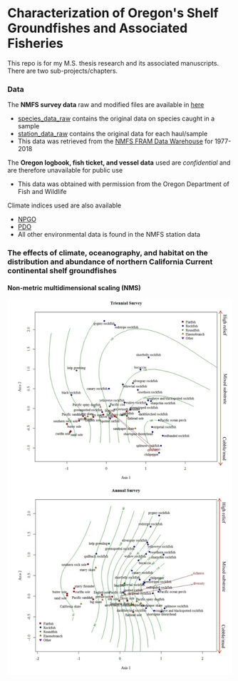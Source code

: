 # Characterization of Oregon's Shelf Groundfishes and Associated Fisheries

This repo is for my M.S. thesis research and its associated manuscripts. There are two sub-projects/chapters.

### Data
The **NMFS survey data** raw and modified files are available in [here](data/NMFS_data/)
- [species_data_raw](data/NMFS_data/species_data_raw.csv/) contains the original data on species caught in a sample
- [station_data_raw](data/NMFS_data/station_data_raw.csv/) contains the original data for each haul/sample
- This data was retrieved from the [NMFS FRAM Data Warehouse](https://www.webapps.nwfsc.noaa.gov/data/map) for 1977-2018

The **Oregon logbook, fish ticket, and vessel data** used are _confidential_ and are therefore unavailable for public use
- This data was obtained with permission from the Oregon Department of Fish and Wildlife

Climate indices used are also available
- [NPGO](data/Environmental_data/NPGO.csv/)
- [PDO](data/Environmental_data/PDO/)
- All other environmental data is found in the NMFS station data


### The effects of climate, oceanography, and habitat on the distribution and abundance of northern California Current continental shelf groundfishes
#### Non-metric multidimensional scaling (NMS)
![Survey ordinations](final_figs/Figure_3.tif/)
